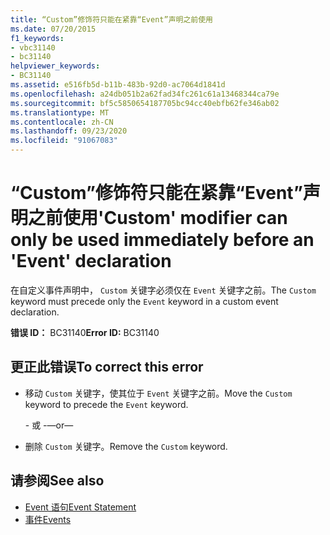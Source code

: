 ```yaml
---
title: “Custom”修饰符只能在紧靠“Event”声明之前使用
ms.date: 07/20/2015
f1_keywords:
- vbc31140
- bc31140
helpviewer_keywords:
- BC31140
ms.assetid: e516fb5d-b11b-483b-92d0-ac7064d1841d
ms.openlocfilehash: a24db051b2a62fad34fc261c61a13468344ca79e
ms.sourcegitcommit: bf5c5850654187705bc94cc40ebfb62fe346ab02
ms.translationtype: MT
ms.contentlocale: zh-CN
ms.lasthandoff: 09/23/2020
ms.locfileid: "91067083"
---
```

# <a name="custom-modifier-can-only-be-used-immediately-before-an-event-declaration"></a><span data-ttu-id="41e6c-102">“Custom”修饰符只能在紧靠“Event”声明之前使用</span><span class="sxs-lookup"><span data-stu-id="41e6c-102">'Custom' modifier can only be used immediately before an 'Event' declaration</span></span>

<span data-ttu-id="41e6c-103">在自定义事件声明中， `Custom` 关键字必须仅在 `Event` 关键字之前。</span><span class="sxs-lookup"><span data-stu-id="41e6c-103">The `Custom` keyword must precede only the `Event` keyword in a custom event declaration.</span></span>  
  
 <span data-ttu-id="41e6c-104">**错误 ID：** BC31140</span><span class="sxs-lookup"><span data-stu-id="41e6c-104">**Error ID:** BC31140</span></span>  
  
## <a name="to-correct-this-error"></a><span data-ttu-id="41e6c-105">更正此错误</span><span class="sxs-lookup"><span data-stu-id="41e6c-105">To correct this error</span></span>  
  
- <span data-ttu-id="41e6c-106">移动 `Custom` 关键字，使其位于 `Event` 关键字之前。</span><span class="sxs-lookup"><span data-stu-id="41e6c-106">Move the `Custom` keyword to precede the `Event` keyword.</span></span>  
  
     <span data-ttu-id="41e6c-107">\- 或 -</span><span class="sxs-lookup"><span data-stu-id="41e6c-107">—or—</span></span>  
  
- <span data-ttu-id="41e6c-108">删除 `Custom` 关键字。</span><span class="sxs-lookup"><span data-stu-id="41e6c-108">Remove the `Custom` keyword.</span></span>  
  
## <a name="see-also"></a><span data-ttu-id="41e6c-109">请参阅</span><span class="sxs-lookup"><span data-stu-id="41e6c-109">See also</span></span>

- [<span data-ttu-id="41e6c-110">Event 语句</span><span class="sxs-lookup"><span data-stu-id="41e6c-110">Event Statement</span></span>](../language-reference/statements/event-statement.md)
- [<span data-ttu-id="41e6c-111">事件</span><span class="sxs-lookup"><span data-stu-id="41e6c-111">Events</span></span>](../programming-guide/language-features/events/index.md)
